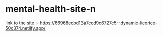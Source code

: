 # mental-health-site-n


link to the site :- https://66968ecbd13a7ccd9c6727c5--dynamic-licorice-50c374.netlify.app/
